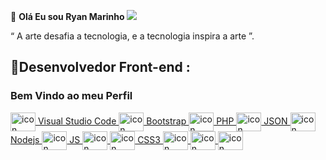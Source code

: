 
👦 **Olá Eu sou Ryan Marinho**
<img src="https://img.icons8.com/color/48/000000/black-hole.png"/>

“ A arte desafia a tecnologia, e a tecnologia inspira a arte ”.

## 📌Desenvolvedor Front-end : 

### Bem Vindo ao meu Perfil 


<a href="https://code.visualstudio.com/" target="_blank">
 <img align="center" alt="icon" height="30" width="40" src="https://cdn.jsdelivr.net/gh/devicons/devicon/icons/visualstudio/visualstudio-plain.svg" style="max-width:100%;"></img> Visual Studio Code
 </a>
 
 <a href="https://getbootstrap.com/" target="_blank">
 <img align="center" alt="icon" height="30" width="40" src="https://cdn.jsdelivr.net/gh/devicons/devicon/icons/bootstrap/bootstrap-original.svg" style="max-width:100%;"></img> Bootstrap
 </a>
 
  <a href="https://www.devmedia.com.br/php/" target="_blank">
 <img align="center" alt="icon" height="30" width="40" src="https://cdn.jsdelivr.net/gh/devicons/devicon/icons/php/php-plain.svg" style="max-width:100%;"></img> PHP
 </a>
 
  <a href="https://www.devmedia.com.br/php/" target="_blank">
 <img align="center" alt="icon" height="30" width="40" src="https://cdn-icons-png.flaticon.com/512/136/136525.png" style="max-width:100%;"></img> JSON
 </a>
 
 <a href="https://nodejs.org/en/download/" target="_blank">
 <img align="center" alt="icon" height="30" width="40" src="https://cdn.jsdelivr.net/gh/devicons/devicon/icons/nodejs/nodejs-original.svg" style="max-width:100%;"></img> Nodejs
 </a>
 
 <a href="https://www.javascript.com/" target="_blank">
 <img align="center" alt="icon" height="30" width="40" src="https://img.icons8.com/nolan/2x/js.png" style="max-width:100%;"></img> JS
 </a>
 
 <a href="https://www.tutorialspoint.com/html5/index.htm" target="_blank">
 <img align="center" alt="icon" height="30" width="40" src="https://img.icons8.com/color/96/000000/html-5--v1.png" style="max-width:100%;"></img>
 </a>
 
 <a href="https://www.tutorialspoint.com/css/css3_tutorial.htm" target="_blank">
 <img align="center" alt="icon" height="30" width="40" src="https://img.icons8.com/color/48/000000/css3.png" style="max-width:100%;"></img> CSS3
 </a>
 
 <a href="https://www.python.org/" target="_blank">
 <img align="center" alt="icon" height="30" width="40" src="https://img.icons8.com/fluency/48/000000/python.png" style="max-width:100%;"></img>
 </a>
 
 <a href="https://reactjs.org/" target="_blank">
 <img align="center" alt="icon" height="30" width="40" src="https://img.icons8.com/color/48/000000/react-native.png" style="max-width:100%;"></img> 
 </a>
 
 <a href="https://krita.org/en/" target="_blank">
 <img align="center" alt="icon" height="30" width="40" src="https://img.icons8.com/nolan/64/krita.png" style="max-width:100%;"></img> 
 </a>
 
